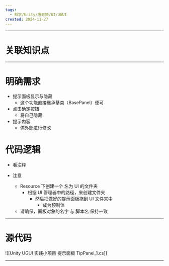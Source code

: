 ```yaml
---
tags:
  - 科学/Unity/唐老狮/UI/UGUI
created: 2024-11-27
---
```


---
# 关联知识点



---
# 明确需求

- 提示面板显示与隐藏
	- 这个功能直接继承基类（BasePanel）便可
- 点击确定按钮
	- 将自己隐藏
- 提示内容
	- 供外部进行修改
# 代码逻辑

- 看注释

- 注意
	- Resource 下创建一个 名为 UI 的文件夹
		- 根据 UI 管理器中的路径，来创建文件夹
			- 然后把做好的提示面板拖到 UI 文件夹中
				- 成为预制体
	- 请确保，面板对象的名字 与 脚本名 保持一致

---
# 源代码

![[Unity UGUI 实践小项目 提示面板 TipPanel_1.cs]]

---
